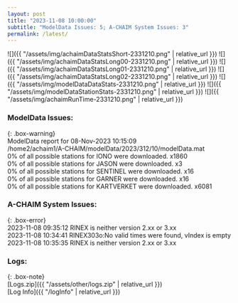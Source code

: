 ```yaml
---
layout: post
title: "2023-11-08 10:00:00"
subtitle: "ModelData Issues: 5; A-CHAIM System Issues: 3"
permalink: /latest/
---
```


![]({{ "/assets/img/achaimDataStatsShort-2331210.png" | relative_url }})
![]({{ "/assets/img/achaimDataStatsLong00-2331210.png" | relative_url }})
![]({{ "/assets/img/achaimDataStatsLong01-2331210.png" | relative_url }})
![]({{ "/assets/img/achaimDataStatsLong02-2331210.png" | relative_url }})
![]({{ "/assets/img/modelDataDataStats-2331210.png" | relative_url }})
![]({{ "/assets/img/modelDataStationStats-2331210.png" | relative_url }})
![]({{ "/assets/img/achaimRunTime-2331210.png" | relative_url }})


### ModelData Issues:  
  
{: .box-warning}  
 ModelData report for 08-Nov-2023 10:15:09   
 /home2/achaim1/A-CHAIM/modelData/2023/312/10/modelData.mat   
 0% of all possible stations for IONO were downloaded. x1860   
 0% of all possible stations for JASON were downloaded. x3   
 0% of all possible stations for SENTINEL were downloaded. x16   
 0% of all possible stations for GARNER were downloaded. x16   
 0% of all possible stations for KARTVERKET were downloaded. x6081   
  
### A-CHAIM System Issues:  
  
{: .box-error}  
2023-11-08 09:35:12 RINEX is neither version 2.xx or 3.xx  
2023-11-08 10:34:41 RINEX303o:No valid times were found, vIndex is empty  
2023-11-08 10:35:35 RINEX is neither version 2.xx or 3.xx  

### Logs:  
  
{: .box-note}  
[Logs.zip]({{ "/assets/other/logs.zip" | relative_url }})  
[Log Info]({{ "/logInfo" | relative_url }})  
